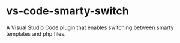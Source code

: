 # vs-code-smarty-switch
A Visual Studio Code plugin that enables switching between smarty templates and php files.
